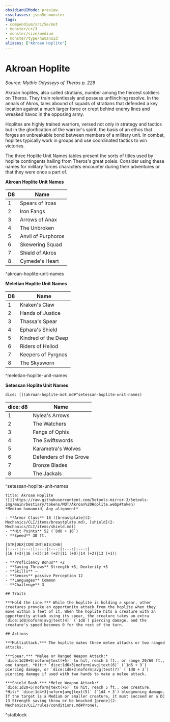 ```yaml
---
obsidianUIMode: preview
cssclasses: json5e-monster
tags:
- compendium/src/5e/mot
- monster/cr/3
- monster/size/medium
- monster/type/humanoid
aliases: ["Akroan Hoplite"]
---
```

# Akroan Hoplite
*Source: Mythic Odysseys of Theros p. 228*  

Akroan hoplites, also called stratians, number among the fiercest soldiers on Theros. They train relentlessly and possess unflinching resolve. In the annals of Akros, tales abound of squads of stratians that defended a key location against a much larger force or crept behind enemy lines and wreaked havoc in the opposing army.

Hoplites are highly trained warriors, versed not only in strategy and tactics but in the glorification of the warrior's spirit, the basis of an ethos that forges an unbreakable bond between members of a military unit. In combat, hoplites typically work in groups and use coordinated tactics to win victories.

The three Hoplite Unit Names tables present the sorts of titles used by hoplite contingents hailing from Theros's great poleis. Consider using these names for military forces characters encounter during their adventures or that they were once a part of.

**Akroan Hoplite Unit Names**

| D8 | Name |
|----|------|
| 1 | Spears of Iroas |
| 2 | Iron Fangs |
| 3 | Arrows of Anax |
| 4 | The Unbroken |
| 5 | Anvil of Purphoros |
| 6 | Skewering Squad |
| 7 | Shield of Akros |
| 8 | Cymede's Heart |
^akroan-hoplite-unit-names

**Meletian Hoplite Unit Names**

| D8 | Name |
|----|------|
| 1 | Kraken's Claw |
| 2 | Hands of Justice |
| 3 | Thassa's Spear |
| 4 | Ephara's Shield |
| 5 | Kindred of the Deep |
| 6 | Riders of Heliod |
| 7 | Keepers of Pyrgnos |
| 8 | The Skysworn |
^meletian-hoplite-unit-names

**Setessan Hoplite Unit Names**

`dice: [](akroan-hoplite-mot.md#^setessan-hoplite-unit-names)`

| dice: d8 | Name |
|----------|------|
| 1 | Nylea's Arrows |
| 2 | The Watchers |
| 3 | Fangs of Ophis |
| 4 | The Swiftswords |
| 5 | Karametra's Wolves |
| 6 | Defenders of the Grove |
| 7 | Bronze Blades |
| 8 | The Jackals |
^setessan-hoplite-unit-names

```ad-statblock
title: Akroan Hoplite
![](https://raw.githubusercontent.com/5etools-mirror-3/5etools-img/main/bestiary/tokens/MOT/Akroan%20Hoplite.webp#token)
*Medium humanoid, Any alignment*

- **Armor Class** 18 ([breastplate](2-Mechanics/CLI/items/breastplate.md), [shield](2-Mechanics/CLI/items/shield.md))
- **Hit Points** 52 (`8d8 + 16`)
- **Speed** 30 ft.

|STR|DEX|CON|INT|WIS|CHA|
|:---:|:---:|:---:|:---:|:---:|:---:|
|16 (+3)|16 (+3)|14 (+2)|11 (+0)|14 (+2)|13 (+1)|

- **Proficiency Bonus** +2
- **Saving Throws** Strength +5, Dexterity +5
- **Skills** ⏤
- **Senses** passive Perception 12
- **Languages** Common
- **Challenge** 3

## Traits

***Hold the Line.*** While the hoplite is holding a spear, other creatures provoke an opportunity attack from the hoplite when they move within 5 feet of it. When the hoplite hits a creature with an opportunity attack using its spear, the creature takes an extra `dice:1d8|noform|avg|text(4)` (`1d8`) piercing damage, and the creature's speed becomes 0 for the rest of the turn.

## Actions

***Multiattack.*** The hoplite makes three melee attacks or two ranged attacks.

***Spear.*** *Melee or Ranged Weapon Attack:* `dice:1d20+5|noform|text(+5)` to hit, reach 5 ft., or range 20/60 ft., one target. *Hit:* `dice:1d6+3|noform|avg|text(6)` (`1d6 + 3`) piercing damage, or `dice:1d8+3|noform|avg|text(7)` (`1d8 + 3`) piercing damage if used with two hands to make a melee attack.

***Shield Bash.*** *Melee Weapon Attack:* `dice:1d20+5|noform|text(+5)` to hit, reach 5 ft., one creature. *Hit:* `dice:1d4+3|noform|avg|text(5)` (`1d4 + 3`) bludgeoning damage. If the target is a Medium or smaller creature, it must succeed on a DC 13 Strength saving throw or be knocked [prone](2-Mechanics/CLI/rules/conditions.md#Prone).
```
^statblock
